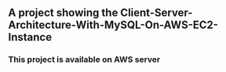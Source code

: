 ## A project showing the Client-Server-Architecture-With-MySQL-On-AWS-EC2-Instance


### This project is available on AWS server
